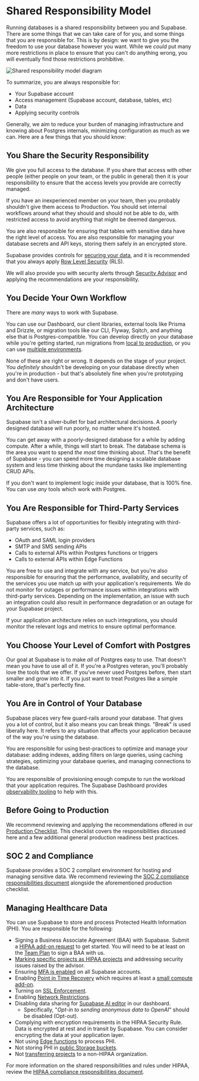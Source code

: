 # Shared Responsibility Model

Running databases is a shared responsibility between you and Supabase. There are some things that we can take care of for you, and some things that you are responsible for. This is by design: we want to give you the freedom to use your database however you want. While we _could_ put many more restrictions in place to ensure that you can't do anything wrong, you will eventually find those restrictions prohibitive.

![Shared responsibility model diagram](https://supabase.com/docs/img/platform/shared-responsibility-model--light.png)

To summarize, you are always responsible for:

- Your Supabase account
- Access management (Supabase account, database, tables, etc)
- Data
- Applying security controls

Generally, we aim to reduce your burden of managing infrastructure and knowing about Postgres internals, minimizing configuration as much as we can. Here are a few things that you should know:

## You Share the Security Responsibility

We give you full access to the database. If you share that access with other people (either people on your team, or the public in general) then it is your responsibility to ensure that the access levels you provide are correctly managed.

If you have an inexperienced member on your team, then you probably shouldn't give them access to Production. You should set internal workflows around what they should and should not be able to do, with restricted access to avoid anything that might be deemed dangerous.

You are also responsible for ensuring that tables with sensitive data have the right level of access. You are also responsible for managing your database secrets and API keys, storing them safely in an encrypted store.

Supabase provides controls for [securing your data](https://supabase.com/docs/guides/database/secure-data), and it is recommended that you always apply [Row Level Security](https://supabase.com/docs/guides/database/postgres/row-level-security) (RLS).

We will also provide you with security alerts through [Security Advisor](https://supabase.com/dashboard/project/_/database/security-advisor) and applying the recommendations are your responsibility.

## You Decide Your Own Workflow

There are _many_ ways to work with Supabase.

You can use our Dashboard, our client libraries, external tools like Prisma and Drizzle, or migration tools like our CLI, Flyway, Sqitch, and anything else that is Postgres-compatible. You can develop directly on your database while you're getting started, run migrations from [local to production](https://supabase.com/docs/guides/getting-started/local-development), or you can use [multiple environments](https://supabase.com/docs/guides/cli/managing-environments).

None of these are right or wrong. It depends on the stage of your project. You _definitely_ shouldn't be developing on your database directly when you're in production - but that's absolutely fine when you're prototyping and don't have users.

## You Are Responsible for Your Application Architecture

Supabase isn't a silver-bullet for bad architectural decisions. A poorly designed database will run poorly, no matter where it's hosted.

You can get away with a poorly-designed database for a while by adding compute. After a while, things will start to break. The database schema is the area you want to spend _the most_ time thinking about. That's the benefit of Supabase - you can spend more time designing a scalable database system and less time thinking about the mundane tasks like implementing CRUD APIs.

If you don't want to implement logic inside your database, that is 100% fine. You can use _any_ tools which work with Postgres.

## You Are Responsible for Third-Party Services

Supabase offers a lot of opportunities for flexibly integrating with third-party services, such as:

- OAuth and SAML login providers
- SMTP and SMS sending APIs
- Calls to external APIs within Postgres functions or triggers
- Calls to external APIs within Edge Functions

You are free to use and integrate with any service, but you're also responsible for ensuring that the performance, availability, and security of the services you use match up with your application's requirements. We do not monitor for outages or performance issues within integrations with third-party services. Depending on the implementation, an issue with such an integration could also result in performance degradation or an outage for your Supabase project.

If your application architecture relies on such integrations, you should monitor the relevant logs and metrics to ensure optimal performance.

## You Choose Your Level of Comfort with Postgres

Our goal at Supabase is to make _all_ of Postgres easy to use. That doesn't mean you have to use all of it. If you're a Postgres veteran, you'll probably love the tools that we offer. If you've never used Postgres before, then start smaller and grow into it. If you just want to treat Postgres like a simple table-store, that's perfectly fine.

## You Are in Control of Your Database

Supabase places very few guard-rails around your database. That gives you a lot of control, but it also means you can break things. "Break" is used liberally here. It refers to any situation that affects your application because of the way you're using the database.

You are responsible for using best-practices to optimize and manage your database: adding indexes, adding filters on large queries, using caching strategies, optimizing your database queries, and managing connections to the database.

You are responsible of provisioning enough compute to run the workload that your application requires. The Supabase Dashboard provides [observability tooling](https://supabase.com/dashboard/project/_/reports/database) to help with this.

## Before Going to Production

We recommend reviewing and applying the recommendations offered in our [Production Checklist](https://supabase.com/docs/guides/platform/going-into-prod). This checklist covers the responsibilities discussed here and a few additional general production readiness best practices.

## SOC 2 and Compliance

Supabase provides a SOC 2 compliant environment for hosting and managing sensitive data. We recommend reviewing the [SOC 2 compliance responsibilities document](https://supabase.com/docs/guides/security/soc-2-compliance) alongside the aforementioned production checklist.

## Managing Healthcare Data

You can use Supabase to store and process Protected Health Information (PHI). You are responsible for the following:

- Signing a Business Associate Agreement (BAA) with Supabase. Submit a [HIPAA add-on request](https://forms.supabase.com/hipaa2) to get started. You will need to be at least on the [Team Plan](https://supabase.com/pricing) to sign a BAA with us.
- [Marking specific projects as HIPAA projects](https://supabase.com/docs/guides/platform/hipaa-projects) and addressing security issues raised by the advisor.
- Ensuring [MFA is enabled](https://supabase.com/docs/guides/platform/multi-factor-authentication) on all Supabase accounts.
- Enabling [Point in Time Recovery](https://supabase.com/docs/guides/platform/backups#point-in-time-recovery) which requires at least a [small compute add-on](https://supabase.com/docs/guides/platform/compute-add-ons).
- Turning on [SSL Enforcement](https://supabase.com/docs/guides/platform/ssl-enforcement).
- Enabling [Network Restrictions](https://supabase.com/docs/guides/platform/network-restrictions).
- Disabling data sharing for [Supabase AI editor](https://supabase.com/dashboard/org/_/general) in our dashboard.
  - Specifically, "_Opt-in to sending anonymous data to OpenAI_" should be disabled (Opt-out).
- Complying with encryption requirements in the HIPAA Security Rule. Data is encrypted at rest and in transit by Supabase. You can consider encrypting the data at your application layer.
- Not using [Edge functions](https://supabase.com/docs/guides/functions) to process PHI.
- Not storing PHI in [public Storage buckets](https://supabase.com/docs/guides/storage/buckets/fundamentals#public-buckets).
- Not [transferring projects](https://supabase.com/docs/guides/platform/project-transfer) to a non-HIPAA organization.

For more information on the shared responsibilities and rules under HIPAA, review the [HIPAA compliance responsibilities document](https://supabase.com/docs/guides/security/hipaa-compliance).

